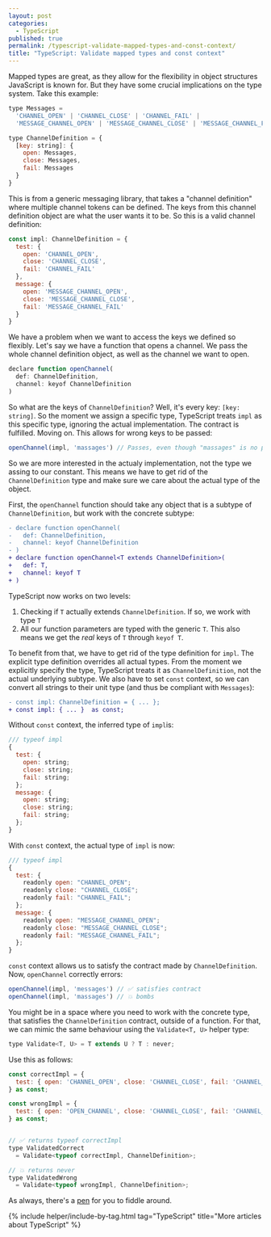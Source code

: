 ```yaml
---
layout: post
categories:
  - TypeScript
published: true
permalink: /typescript-validate-mapped-types-and-const-context/
title: "TypeScript: Validate mapped types and const context"
---
```


Mapped types are great, as they allow for the flexibility in object structures JavaScript is known for.
But they have some crucial implications on the type system. Take this example:

```javascript
type Messages = 
  'CHANNEL_OPEN' | 'CHANNEL_CLOSE' | 'CHANNEL_FAIL' | 
  'MESSAGE_CHANNEL_OPEN' | 'MESSAGE_CHANNEL_CLOSE' | 'MESSAGE_CHANNEL_FAIL'

type ChannelDefinition = {
  [key: string]: {
    open: Messages,
    close: Messages,
    fail: Messages
  }
}
```

This is from a generic messaging library, that takes a "channel definition" where multiple 
channel tokens can be defined. The keys from this channel definition object are what the user
wants it to be. So this is a valid channel definition:

```javascript
const impl: ChannelDefinition = {
  test: {
    open: 'CHANNEL_OPEN',
    close: 'CHANNEL_CLOSE',
    fail: 'CHANNEL_FAIL'
  },
  message: {
    open: 'MESSAGE_CHANNEL_OPEN',
    close: 'MESSAGE_CHANNEL_CLOSE',
    fail: 'MESSAGE_CHANNEL_FAIL'
  }
} 
```

We have a problem when we want to access the keys we defined so flexibly. Let's say we have
a function that opens a channel. We pass the whole channel definition object, as well as the
channel we want to open.

```javascript
declare function openChannel(
  def: ChannelDefinition,
  channel: keyof ChannelDefinition
)
```

So what are the keys of `ChannelDefinition`? Well, it's every key: `[key: string]`. So the 
moment we assign a specific type, TypeScript treats `impl` as this specific type, ignoring
the actual implementation. The contract is fulfilled. Moving on. This allows for wrong keys to
be passed:

```javascript
openChannel(impl, 'massages') // Passes, even though "massages" is no part of impl
```

So we are more interested in the actualy implementation, not the type we assing to our constant.
This means we have to get rid of the `ChannelDefinition` type and make sure we care about the
actual type of the object.

First, the `openChannel` function should take any object that is a subtype of `ChannelDefinition`, 
but work with the concrete subtype:

```diff
- declare function openChannel(
-   def: ChannelDefinition,
-   channel: keyof ChannelDefinition
- )
+ declare function openChannel<T extends ChannelDefinition>(
+   def: T,
+   channel: keyof T
+ )
```

TypeScript now works on two levels:

1. Checking if `T` actually extends `ChannelDefinition`. If so, we work with type `T`
2. All our function parameters are typed with the generic `T`. This also means we get
   the *real* keys of `T` through `keyof T`.

To benefit from that, we have to get rid of the type definition for `impl`. The explicit
type definition overrides all actual types. From the moment we explicitly specify the type,
TypeScript treats it as `ChannelDefinition`, not the actual underlying subtype. We also have
to set `const` context, so we can convert all strings to their unit type (and thus be compliant
with `Messages`):

```diff
- const impl: ChannelDefinition = { ... };
+ const impl: { ... }  as const;
```

Without `const` context, the inferred type of `impl`is:
```javascript
/// typeof impl 
{
  test: {
    open: string;
    close: string;
    fail: string;
  };
  message: {
    open: string;
    close: string;
    fail: string;
  };
}
```

With `const` context, the actual type of `impl` is now:

```javascript
/// typeof impl 
{
  test: {
    readonly open: "CHANNEL_OPEN";
    readonly close: "CHANNEL_CLOSE";
    readonly fail: "CHANNEL_FAIL";
  };
  message: {
    readonly open: "MESSAGE_CHANNEL_OPEN";
    readonly close: "MESSAGE_CHANNEL_CLOSE";
    readonly fail: "MESSAGE_CHANNEL_FAIL";
  };
}
```

`const` context allows us to satisfy the contract made by
`ChannelDefinition`. Now, `openChannel` correctly errors:

```javascript
openChannel(impl, 'messages') // ✅ satisfies contract
openChannel(impl, 'massages') // 💥 bombs
```

You might be in a space where you need to work with the concrete type, that satisfies
the `ChannelDefinition` contract, outside of a function. For that, we can mimic the same
behaviour using the `Validate<T, U>` helper type:

```javascript
type Validate<T, U> = T extends U ? T : never; 
```

Use this as follows:

```javascript
const correctImpl = {
  test: { open: 'CHANNEL_OPEN', close: 'CHANNEL_CLOSE', fail: 'CHANNEL_FAIL' }
} as const;

const wrongImpl = {
  test: { open: 'OPEN_CHANNEL', close: 'CHANNEL_CLOSE', fail: 'CHANNEL_FAIL' }
} as const;


// ✅ returns typeof correctImpl
type ValidatedCorrect 
  = Validate<typeof correctImpl, ChannelDefinition>;

// 💥 returns never
type ValidatedWrong 
  = Validate<typeof wrongImpl, ChannelDefinition>;
```

As always, there's a [pen](https://www.typescriptlang.org/play/index.html#code/C4TwDgpgBAshDO8CGBzBUC8UDkBhAEgIIByxAogDID6A8gApnHZQA+OBJ51uFNAymWZs8RUpSoAxQgEkKQqAFgAUFBwwyfPoQDiZKhzHV6jednWadeg1328Bp81t37RNqbOzLloSFFwALJAA7IIgAGwARCAAzAEsg2OBYgHsgzCgAb2VVAG0AawgQAC4oeGAAJ3iUAF0SrJVVKGTIIJK4RFQEABpsxoBjMOT4CDaEZDR4HobVaKRYsNGOid6AX2U1pWU+1LKoWIBbMDD0+tVgBGA63tVmiFb2V3FjJinGqAGhkYfOcR5+QVejVm8xKIh+1HcclWgP2Y06V2mTRaoMclhc4NoDBe13eg2GKI0Tisj24dgBOOBCzUhLR1nEkM8DQ2KygSHg7x2wAA3F4lAATCADJDlaDRACuQT6SVSSLuAWCoTCAAoBXEEtL7vKQuEomrEikgl13oFtVSCiBktE-CbFbr4vrUgBKEoAN2SsT5PM2SluQS1iqVByORuw5zKACZsI7eT5oAA1JBhD1Ic4AHmkRtwAD50tIoBAAB7nIJ89m4KAAfigeZKoRdEHKXMU3oFQpFUHFko1sr9NvCCaTfJTEFTABUsyqYvaNSUB8m06PM33IlP1Qas0a+suSubLVBR86oG6PV7lL7-f3E-OIIHDmEQ2HgJHoy3BWFhaKJVKDT2L2EyEWdx8mO+aASWZbLnaa6pBOqolIuxoKuEO6FHuB6uu6nq8uey4AcWfK3sGOCPs+QA) for you to fiddle around.

{% include helper/include-by-tag.html tag="TypeScript" title="More articles about TypeScript" %}

